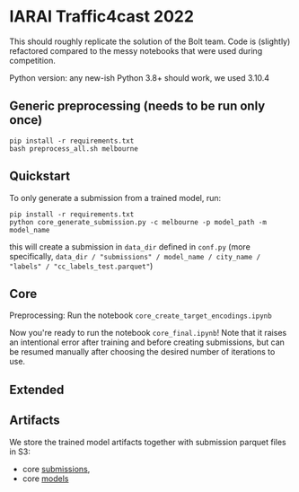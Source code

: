 # IARAI Traffic4cast 2022

This should roughly replicate the solution of the Bolt team. Code is (slightly) refactored compared to the messy notebooks
that were used during competition.

Python version: any new-ish Python 3.8+ should work, we used 3.10.4

## Generic preprocessing (needs to be run only once)

```
pip install -r requirements.txt
bash preprocess_all.sh melbourne
```

## Quickstart
To only generate a submission from a trained model, run:

```
pip install -r requirements.txt
python core_generate_submission.py -c melbourne -p model_path -m model_name
```

this will create a submission in `data_dir` defined in `conf.py` (more specifically, `data_dir / "submissions" / model_name / city_name / "labels" / "cc_labels_test.parquet"`)

## Core
Preprocessing: 
Run the notebook `core_create_target_encodings.ipynb`

Now you're ready to run the notebook `core_final.ipynb`! Note that it raises an intentional error after training and
before creating submissions, but can be resumed manually after choosing the desired number of iterations to use.



## Extended


## Artifacts
We store the trained model artifacts together with submission parquet files in S3:

- core [submissions](https://t4c22-data.s3.eu-central-1.amazonaws.com/submissions/core.zip),
- core [models](https://t4c22-data.s3.eu-central-1.amazonaws.com/models/core.zip)
